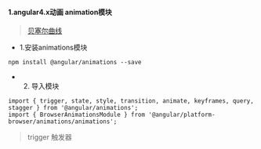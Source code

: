 #### 1.angular4.x动画 animation模块
> [贝塞尔曲线](http://cubic-bezier.com/)

- 1.安装animations模块

```
npm install @angular/animations --save
```
- 2. 导入模块

```
import { trigger, state, style, transition, animate, keyframes, query, stagger } from '@angular/animations';
import { BrowserAnimationsModule } from '@angular/platform-browser/animations/animations';

```

> trigger 触发器


